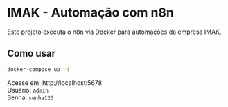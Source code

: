 # IMAK - Automação com n8n

Este projeto executa o n8n via Docker para automações da empresa IMAK.

## Como usar

```bash
docker-compose up -d
```

Acesse em: http://localhost:5678  
Usuário: `admin`  
Senha: `senha123`
